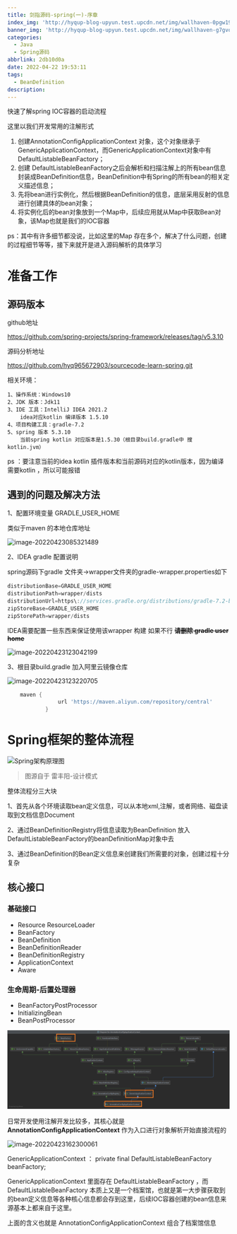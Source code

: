 ```yaml
---
title: 剑指源码-spring(一)-序章
index_img: 'http://hyqup-blog-upyun.test.upcdn.net/img/wallhaven-0pgw19.jpg'
banner_img: 'http://hyqup-blog-upyun.test.upcdn.net/img/wallhaven-g7gvo3.png'
categories:
  - Java
  - Spring源码
abbrlink: 2db10d0a
date: 2022-04-22 19:53:11
tags:
  - BeanDefinition
description:
---
```


 快速了解spring IOC容器的启动流程

<!-- more -->

这里以我们开发常用的注解形式

1. 创建AnnotationConfigApplicationContext 对象，这个对象继承于GenericApplicationContext，而GenericApplicationContext对象中有DefaultListableBeanFactory；
2. 创建 DefaultListableBeanFactory之后会解析和扫描注解上的所有bean信息封装成BeanDefinition信息，BeanDefinition中有Spring的所有bean的相关定义描述信息；
3. 先将bean进行实例化，然后根据BeanDefinition的信息，底层采用反射的信息进行创建具体的bean对象；
4. 将实例化后的bean对象放到一个Map中，后续应用就从Map中获取Bean对象，该Map也就是我们的IOC容器



ps：其中有许多细节都没说，比如这里的Map 存在多个，解决了什么问题，创建的过程细节等等，接下来就开是进入源码解析的具体学习



#  准备工作

## 源码版本

  github地址  

https://github.com/spring-projects/spring-framework/releases/tag/v5.3.10

源码分析地址

https://github.com/hyq965672903/sourcecode-learn-spring.git

相关环境：

```text
1、操作系统：Windows10
2、JDK 版本：Jdk11
3、IDE 工具：IntelliJ IDEA 2021.2
	idea对应kotlin 编译版本 1.5.10
4、项目构建工具：gradle-7.2
5、spring 版本 5.3.10 
	当前spring kotlin 对应版本是1.5.30（根目录build.gradle中 搜 kotlin.jvm）
```

ps ：要注意当前的idea kotlin 插件版本和当前源码对应的kotlin版本，因为编译需要kotlin ，所以可能报错



## 遇到的问题及解决方法

1、配置环境变量  GRADLE_USER_HOME

类似于maven 的本地仓库地址 

![image-20220423085321489](http://hyqup-blog-upyun.test.upcdn.net/img/image-20220423085321489.png)

2、IDEA gradle 配置说明

spring源码下gradle 文件夹->wrapper文件夹的gradle-wrapper.properties如下

```groovy
distributionBase=GRADLE_USER_HOME
distributionPath=wrapper/dists
distributionUrl=https\://services.gradle.org/distributions/gradle-7.2-bin.zip
zipStoreBase=GRADLE_USER_HOME
zipStorePath=wrapper/dists

```

IDEA需要配置一些东西来保证使用该wrapper 构建 如果不行 **~~请删除 gradle user  home~~**

![image-20220423123042199](http://hyqup-blog-upyun.test.upcdn.net/img/image-20220423123042199.png)

3、根目录build.gradle 加入阿里云镜像仓库

![image-20220423123220705](http://hyqup-blog-upyun.test.upcdn.net/img/image-20220423123220705.png)

```groovy
    maven {
                url 'https://maven.aliyun.com/repository/central'
            }
```

# Spring框架的整体流程

![Spring架构原理图](http://hyqup-blog-upyun.test.upcdn.net/img/Spring%E6%9E%B6%E6%9E%84%E5%8E%9F%E7%90%86%E5%9B%BE.jpg)

> 图源自于 雷丰阳-设计模式

整体流程分三大块

1、首先从各个环境读取bean定义信息，可以从本地xml,注解，或者网络、磁盘读取到文档信息Document

2、通过BeanDefinitionRegistry将信息读取为BeanDefinition 放入DefaultListableBeanFactory的beanDefinitionMap对象中去

3、通过BeanDefinition的Bean定义信息来创建我们所需要的对象，创建过程十分复杂

## 核心接口

### 基础接口

- Resource ResourceLoader 
- BeanFactory
- BeanDefinition
- BeanDefinitionReader
- BeanDefinitionRegistry
- ApplicationContext
- Aware

### 生命周期-后置处理器

- BeanFactoryPostProcessor
- InitializingBean
- BeanPostProcessor

![image-20220423161153634](%E5%89%91%E6%8C%87%E6%BA%90%E7%A0%81-spring-%E4%B8%80-%E5%BA%8F%E7%AB%A0.assets/image-20220423161153634.png)



日常开发使用注解开发比较多，其核心就是 **AnnotationConfigApplicationContext** 作为入口进行对象解析开始直接流程的





![image-20220423162300061](http://hyqup-blog-upyun.test.upcdn.net/img/image-20220423162300061.png)

GenericApplicationContext ：
private final DefaultListableBeanFactory beanFactory; 

GenericApplicationContext 里面存在 DefaultListableBeanFactory  ，而DefaultListableBeanFactory  本质上又是一个档案馆，也就是第一大步骤获取到的bean定义信息等各种核心信息都会存到这里，后续IOC容器创建的bean信息来源基本上都来自于这里。

上面的含义也就是  AnnotationConfigApplicationContext 组合了档案馆信息
